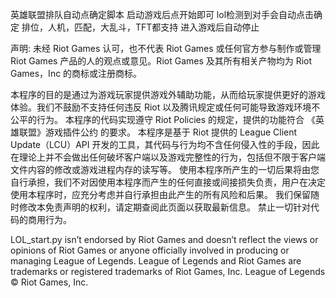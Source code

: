 英雄联盟排队自动点确定脚本
启动游戏后点开始即可 lol检测到对手会自动点击确定 排位，人机，匹配，大乱斗，TFT都支持
进入游戏后自动停止

声明:
未经 Riot Games 认可，也不代表 Riot Games 或任何官方参与制作或管理 Riot Games 产品的人的观点或意见。Riot Games 及其所有相关产物均为 Riot Games，Inc 的商标或注册商标。

本程序的目的是通过为游戏玩家提供游戏外辅助功能，从而给玩家提供更好的游戏体验。我们不鼓励不支持任何违反 Riot 以及腾讯规定或任何可能导致游戏环境不公平的行为。
本程序的代码实现遵守 Riot Policies 的规定，提供的功能符合 《英雄联盟》游戏插件公约 的要求。
本程序是基于 Riot 提供的 League Client Update（LCU）API 开发的工具，其代码与行为均不含任何侵入性的手段，因此在理论上并不会做出任何破坏客户端以及游戏完整性的行为，包括但不限于客户端文件内容的修改或游戏进程内存的读写等。
使用本程序所产生的一切后果将由您自行承担，我们不对因使用本程序而产生的任何直接或间接损失负责，用户在决定使用本程序时，应充分考虑并自行承担由此产生的所有风险和后果。
我们保留随时修改本免责声明的权利，请定期查阅此页面以获取最新信息。
禁止一切针对代码的商用行为。

LOL_start.py isn’t endorsed by Riot Games and doesn’t reflect the views or opinions of Riot Games or anyone officially involved in producing or managing League of Legends. League of Legends and Riot Games are trademarks or registered trademarks of Riot Games, Inc. League of Legends © Riot Games, Inc.
